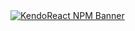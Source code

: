 <a href="https://www.telerik.com/kendo-react-ui?utm_medium=referral&utm_source=npm&utm_campaign=kendo-ui-react-trial-npm-tooltip&utm_content=banner" target="_blank">
<img src="https://www.telerik.com/kendo-react-ui/components/npm-banner.svg" alt="KendoReact NPM Banner">
</a>
